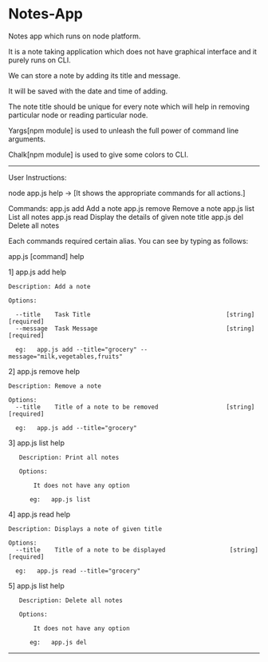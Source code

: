 # Notes-App
Notes app which runs on node platform.

It is a note taking application which does not have graphical interface and it purely runs on CLI.

We can store a note by adding its title and message.

It will be saved with the date and time of adding.

The note title should be unique for every note which will help in removing particular node or reading particular node.

Yargs[npm module] is used to unleash the full power of command line arguments.

Chalk[npm module] is used to give some colors to CLI.

_________________________________________________________________________________________

User Instructions:

node app.js help -> [It shows the appropriate commands for all actions.]

Commands:
  app.js add     Add a note
  app.js remove  Remove a note
  app.js list    List all notes
  app.js read    Display the details of given note title
  app.js del     Delete all notes
  
Each commands required certain alias. You can see by typing as follows:

app.js [command] help

1]  app.js add help

    Description: Add a note

    Options:
      
      --title    Task Title                                      [string] [required]
      --message  Task Message                                    [string] [required]
      
      eg:   app.js add --title="grocery" --message="milk,vegetables,fruits"
      
2] app.js remove help


    Description: Remove a note

    Options:
      --title    Title of a note to be removed                   [string] [required]
      
      eg:   app.js add --title="grocery"
      
3] app.js list help
 
       Description: Print all notes
       
       Options:
           
           It does not have any option
           
          eg:   app.js list
           
4] app.js read help


    Description: Displays a note of given title

    Options:
      --title    Title of a note to be displayed                  [string] [required]
      
      eg:   app.js read --title="grocery"
      
5] app.js list help
 
       Description: Delete all notes
       
       Options:
           
           It does not have any option
           
          eg:   app.js del
      
__________________________________________________________________________________________________
           
           
